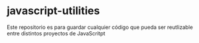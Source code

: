 # javascript-utilities
Este repositorio es para guardar cualquier código que pueda ser reutlizable entre distintos proyectos de JavaScritpt
